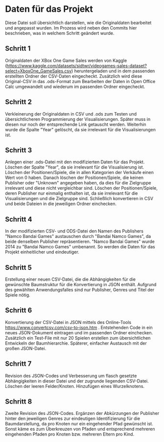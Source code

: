 # Daten für das Projekt
Diese Datei soll übersichtlich darstellen, wie die Originaldaten bearbeitet und angepasst wurden. Im Prozess wird neben den Commits hier beschrieben, was in welchem Schritt geändert wurde. 

## Schritt 1
Originaldaten der XBox One Game Sales werden von Kaggle (https://www.kaggle.com/datasets/sidtwr/videogames-sales-dataset?select=XboxOne_GameSales.csv) heruntergeladen und in dem passenden erstellten Ordner der CSV-Daten eingecheckt. Zusätzlich wird diese Original-CSV in das .ods-Format zum Bearbeiten der Daten in Open Office Calc umgewandelt und wiederum im passenden Ordner eingecheckt. 

## Schritt 2
Verkleinerung der Originaldaten in CSV und .ods zum Testen und übersichtlicheren Programmierung der Visualisierungen. Später muss in diesen nur noch der entsprechende Link getauscht werden. Weiterhin wurde die Spalte "Year" gelöscht, da sie irrelevant für die Visualisierungen ist. 

## Schritt 3 
Anlegen einer .ods-Datei mit den modifizierten Daten für das Projekt. Löschen der Spalte "Year", da sie irrelevant für die Visualisierung ist. Löschen der Positionen/Spiele, die in allen Kategorien der Verkäufe einen Wert von 0 haben. Danach löschen der Positionen/Spiele, die keinen Publisher oder "Unknown" angegeben haben, da dies für die Zielgruppe irrelevant und diese nicht vergleichbar sind. Löschen der Positionen/Spiele, deren Publisher nur einmalig enthalten ist, da sie irrelevant für die Visualisierungen und die Zielgruppe sind. Schließlich konvertieren in CSV und beide Dateien in die jeweiligen Ordner einchecken. 

## Schritt 4 
In der modifizierten CSV- und ODS-Datei den Namen des Publishers "Namco Bandai Games" austauschen durch "Bandai Namco Games", da beide denselben Publisher repräsentieren. "Namco Bandai Games" wurde 2014 zu "Bandai Namco Games" umbenannt. So werden die Daten für das Projekt einheitlicher und eindeutiger. 

## Schritt 5
Erstellung einer neuen CSV-Datei, die die Abhängigkeiten für die gewünschte Baumstruktur für die Konvertierung in JSON enthält. Aufgrund des gewählten Anwendungsfalles sind nur Publisher, Genres und Titel der Spiele nötig.

## Schritt 6
Konvertierung der CSV-Datei in JSON mittels des Online-Tools https://www.convertcsv.com/csv-to-json.htm . Entstehenden Code in ein neues JSON-Dokument eintragen und im passenden Ordner einchecken. Zusätzlich ein Test-File mit nur 20 Spielen erstellen zum übersichtlichen Entwickeln der Baumhierarchie. Späterer, einfacher Austausch mit der großen JSON-Datei.

## Schritt 7 
Revision des JSON-Codes und Verbesserung um flasch gesetzte Abhängigkeiten in dieser Datei und der zugrunde liegenden CSV-Datei. Löschen der leeren Felder/Knoten. Hinzufügen eines Wurzelknotens.

## Schritt 8
Zweite Revision des JSON-Codes. Ergänzen der Abkürzungen der Publisher hinter den jeweiligen Genres zur eindeutigen Identifizierung für die Baumdarstellung, da pro Knoten nur ein eingehender Pfad gewünscht ist. Sonst käme es zum Überkreuzen von Pfaden und entsprechend mehreren eingehenden Pfaden pro Knoten bzw. mehreren Eltern pro Kind. 